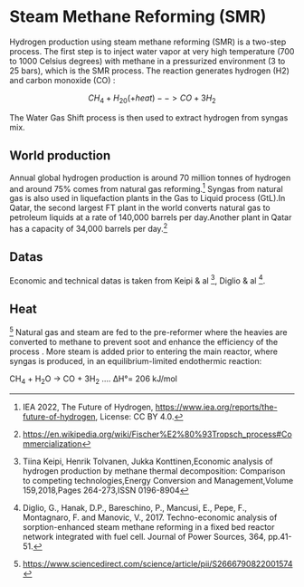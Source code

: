 # Steam Methane Reforming (SMR)


Hydrogen production using steam methane reforming (SMR) is a two-step process. The first step is to inject water vapor at very high temperature (700 to 1000 Celsius degrees) with methane in a pressurized environment (3 to 25 bars), which is the SMR process. The reaction generates hydrogen (H2) and carbon monoxide (CO) :


$$CH_4 + H_20 (+heat) --> CO + 3H_2$$

The Water Gas Shift process is then used to extract hydrogen from syngas mix.

## World production

Annual global hydrogen production is around 70 million tonnes of hydrogen and around 75% comes from natural gas reforming.[^1]
Syngas from natural gas is also used in liquefaction plants in the Gas to Liquid process (GtL).In Qatar, the second largest FT plant in the world converts natural gas to petroleum liquids at a rate of 140,000 barrels per day.Another plant in Qatar has a capacity of 34,000 barrels per day.[^4]

## Datas

Economic and technical datas is taken from Keipi & al [^2], Diglio & al [^3].

## Heat
[^5] Natural gas and steam are fed to the pre-reformer where the heavies are converted to methane to
prevent soot and enhance the efficiency of the process . More steam is added prior to entering the main reactor, where syngas is produced, in an equilibrium-limited endothermic reaction:

CH<sub>4</sub> + H<sub>2</sub>O → CO + 3H<sub>2</sub> .... ΔH°= 206 kJ/mol


[^1]: IEA 2022, The Future of Hydrogen, https://www.iea.org/reports/the-future-of-hydrogen, License: CC BY 4.0.
[^2]: Tiina Keipi, Henrik Tolvanen, Jukka Konttinen,Economic analysis of hydrogen production by methane thermal decomposition: Comparison to competing technologies,Energy Conversion and Management,Volume 159,2018,Pages 264-273,ISSN 0196-8904
[^3]: Diglio, G., Hanak, D.P., Bareschino, P., Mancusi, E., Pepe, F., Montagnaro, F. and Manovic, V., 2017. Techno-economic analysis of sorption-enhanced steam methane reforming in a fixed bed reactor network integrated with fuel cell. Journal of Power Sources, 364, pp.41-51.
[^4]: https://en.wikipedia.org/wiki/Fischer%E2%80%93Tropsch_process#Commercialization
[^5]: https://www.sciencedirect.com/science/article/pii/S2666790822001574
